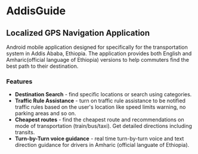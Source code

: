 # AddisGuide

## Localized GPS Navigation Application ##

Android mobile application designed for specifically for the transportation system in Addis Ababa, Ethiopia. 
The application provides both English and Amharic(official language of Ethiopia) versions to help 
commuters find the best path to their destination.

### Features ###

* **Destination Search** - find specific locations or search using categories.
* **Traffic Rule Assistance** - turn on traffic rule assistance to be notified traffic rules based on the user's location like 
                          speed limits warning, no parking areas and so on.
* **Cheapest routes** - find the cheapest route and recommendations on mode of transportation (train/bus/taxi). Get detailed directions including transits. 
* **Turn-by-Turn voice guidance** - real time turn-by-turn voice and text direction guidance for drivers in Amharic (official languate of Ethiopia). 


